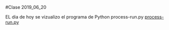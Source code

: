 #Clase 2019_06_20

EL dia de hoy se vizualizo el programa de Python process-run.py 
[process-run.py](process-run.py)
